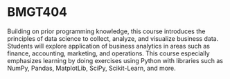 # BMGT404
Building on prior programming knowledge, this course introduces the principles of data science to collect, analyze, and visualize business data. Students will explore application of business analytics in areas such as finance, accounting, marketing, and operations. This course especially emphasizes learning by doing exercises using Python with libraries such as NumPy, Pandas, MatplotLib, SciPy, Scikit-Learn, and more.
